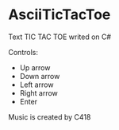 # AsciiTicTacToe
Text TIC TAC TOE writed on C#  

Controls:
- Up arrow
- Down arrow
- Left arrow
- Right arrow
- Enter

Music is created by C418
